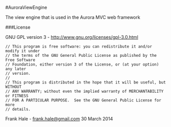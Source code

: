#AuroraViewEngine

The view engine that is used in the Aurora MVC web framework

###License

GNU GPL version 3 - http://www.gnu.org/licenses/gpl-3.0.html
```
// This program is free software: you can redistribute it and/or modify it under
// the terms of the GNU General Public License as published by the Free Software
// Foundation, either version 3 of the License, or (at your option) any later
// version.
//
// This program is distributed in the hope that it will be useful, but WITHOUT
// ANY WARRANTY; without even the implied warranty of MERCHANTABILITY or FITNESS
// FOR A PARTICULAR PURPOSE.  See the GNU General Public License for more
// details.
```

Frank Hale - frank.hale@gmail.com
30 March 2014